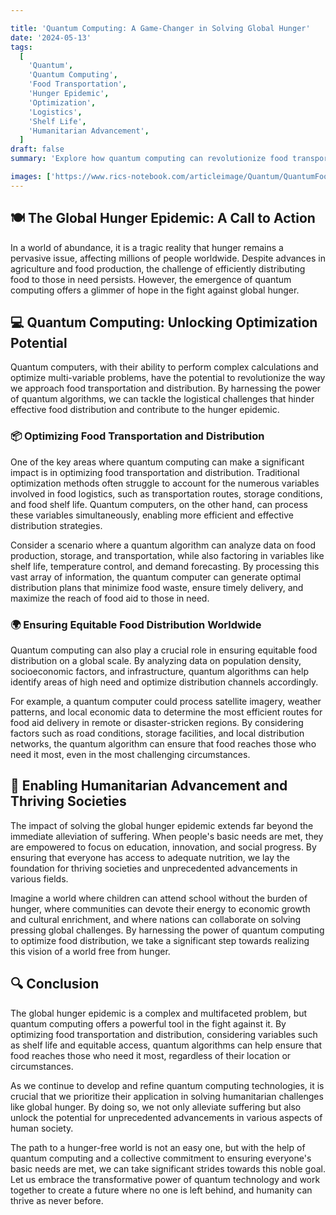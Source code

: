 ```yaml
---

title: 'Quantum Computing: A Game-Changer in Solving Global Hunger'
date: '2024-05-13'
tags:
  [
    'Quantum',
    'Quantum Computing',
    'Food Transportation',
    'Hunger Epidemic',
    'Optimization',
    'Logistics',
    'Shelf Life',
    'Humanitarian Advancement',
  ]
draft: false
summary: 'Explore how quantum computing can revolutionize food transportation and distribution, tackling the global hunger epidemic and unlocking unprecedented advancements for humanity. Discover the potential of quantum algorithms in optimizing logistics, considering variables such as food shelf life, to ensure efficient and equitable food distribution worldwide.'

images: ['https://www.rics-notebook.com/articleimage/Quantum/QuantumFood.webp']
---
```


## 🍽️ The Global Hunger Epidemic: A Call to Action

In a world of abundance, it is a tragic reality that hunger remains a pervasive issue, affecting millions of people worldwide. Despite advances in agriculture and food production, the challenge of efficiently distributing food to those in need persists. However, the emergence of quantum computing offers a glimmer of hope in the fight against global hunger.

## 💻 Quantum Computing: Unlocking Optimization Potential

Quantum computers, with their ability to perform complex calculations and optimize multi-variable problems, have the potential to revolutionize the way we approach food transportation and distribution. By harnessing the power of quantum algorithms, we can tackle the logistical challenges that hinder effective food distribution and contribute to the hunger epidemic.

### 📦 Optimizing Food Transportation and Distribution

One of the key areas where quantum computing can make a significant impact is in optimizing food transportation and distribution. Traditional optimization methods often struggle to account for the numerous variables involved in food logistics, such as transportation routes, storage conditions, and food shelf life. Quantum computers, on the other hand, can process these variables simultaneously, enabling more efficient and effective distribution strategies.

Consider a scenario where a quantum algorithm can analyze data on food production, storage, and transportation, while also factoring in variables like shelf life, temperature control, and demand forecasting. By processing this vast array of information, the quantum computer can generate optimal distribution plans that minimize food waste, ensure timely delivery, and maximize the reach of food aid to those in need.

### 🌍 Ensuring Equitable Food Distribution Worldwide

Quantum computing can also play a crucial role in ensuring equitable food distribution on a global scale. By analyzing data on population density, socioeconomic factors, and infrastructure, quantum algorithms can help identify areas of high need and optimize distribution channels accordingly.

For example, a quantum computer could process satellite imagery, weather patterns, and local economic data to determine the most efficient routes for food aid delivery in remote or disaster-stricken regions. By considering factors such as road conditions, storage facilities, and local distribution networks, the quantum algorithm can ensure that food reaches those who need it most, even in the most challenging circumstances.

## 🌱 Enabling Humanitarian Advancement and Thriving Societies

The impact of solving the global hunger epidemic extends far beyond the immediate alleviation of suffering. When people's basic needs are met, they are empowered to focus on education, innovation, and social progress. By ensuring that everyone has access to adequate nutrition, we lay the foundation for thriving societies and unprecedented advancements in various fields.

Imagine a world where children can attend school without the burden of hunger, where communities can devote their energy to economic growth and cultural enrichment, and where nations can collaborate on solving pressing global challenges. By harnessing the power of quantum computing to optimize food distribution, we take a significant step towards realizing this vision of a world free from hunger.

## 🔍 Conclusion

The global hunger epidemic is a complex and multifaceted problem, but quantum computing offers a powerful tool in the fight against it. By optimizing food transportation and distribution, considering variables such as shelf life and equitable access, quantum algorithms can help ensure that food reaches those who need it most, regardless of their location or circumstances.

As we continue to develop and refine quantum computing technologies, it is crucial that we prioritize their application in solving humanitarian challenges like global hunger. By doing so, we not only alleviate suffering but also unlock the potential for unprecedented advancements in various aspects of human society.

The path to a hunger-free world is not an easy one, but with the help of quantum computing and a collective commitment to ensuring everyone's basic needs are met, we can take significant strides towards this noble goal. Let us embrace the transformative power of quantum technology and work together to create a future where no one is left behind, and humanity can thrive as never before.
